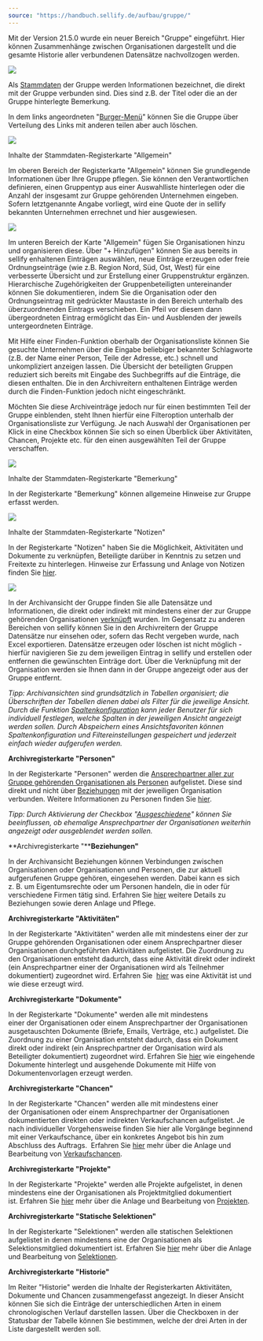 ```yaml
---
source: "https://handbuch.sellify.de/aufbau/gruppe/"
---
```

Mit der Version 21.5.0 wurde ein neuer Bereich "Gruppe" eingeführt. Hier können Zusammenhänge zwischen Organisationen dargestellt und die gesamte Historie aller verbundenen Datensätze nachvollzogen werden.

![](https://image.jimcdn.com/app/cms/image/transf/dimension=890x10000:format=png/path/s42eb4d670de94a65/image/i1bf77898bd33415f/version/1689079485/image.png)

Als [Stammdaten](https://handbuch.sellify.de/allgemein/benutzeroberfl%C3%A4che/ "Begriffe aus sellify, Aufbau von sellify") der Gruppe werden Informationen bezeichnet, die direkt mit der Gruppe verbunden sind. Dies sind z.B. der Titel oder die an der Gruppe hinterlegte Bemerkung.

In dem links angeordneten "[Burger-Menü](https://handbuch.sellify.de/funktionen/men%C3%BC-funktionen/ "Menü-Funktionen")" können Sie die Gruppe über Verteilung des Links mit anderen teilen aber auch löschen.

![](https://image.jimcdn.com/app/cms/image/transf/dimension=708x10000:format=png/path/s42eb4d670de94a65/image/i61dc638bddaa76a0/version/1695319593/image.png)

Inhalte der Stammdaten-Registerkarte "Allgemein"

Im oberen Bereich der Registerkarte "Allgemein" können Sie grundlegende Informationen über Ihre Gruppe pflegen. Sie können den Verantwortlichen definieren, einen Gruppentyp aus einer Auswahlliste hinterlegen oder die Anzahl der insgesamt zur Gruppe gehörenden Unternehmen eingeben. Sofern letztgenannte Angabe vorliegt, wird eine Quote der in sellify bekannten Unternehmen errechnet und hier ausgewiesen.

![](https://image.jimcdn.com/app/cms/image/transf/dimension=678x10000:format=png/path/s42eb4d670de94a65/image/i34b0efa4f970115f/version/1695319576/image.png)

Im unteren Bereich der Karte "Allgemein" fügen Sie Organisationen hinzu und organisieren diese. Über "+ Hinzufügen" können Sie aus bereits in sellify enhaltenen Einträgen auswählen, neue Einträge erzeugen oder freie Ordnungseinträge (wie z.B. Region Nord, Süd, Ost, West) für eine verbesserte Übersicht und zur Erstellung einer Gruppenstruktur ergänzen. Hierarchische Zugehörigkeiten der Gruppenbeteiligten untereinander können Sie dokumentieren, indem Sie die Organisation oder den Ordnungseintrag mit gedrückter Maustaste in den Bereich unterhalb des überzuordnenden Eintrags verschieben. Ein Pfeil vor diesem dann übergeordneten Eintrag ermöglicht das Ein- und Ausblenden der jeweils untergeordneten Einträge.

Mit Hilfe einer Finden-Funktion oberhalb der Organisationsliste können Sie gesuchte Unternehmen über die Eingabe beliebiger bekannter Schlagworte (z.B. der Name einer Person, Teile der Adresse, etc.) schnell und unkompliziert anzeigen lassen. Die Übersicht der beteiligten Gruppen reduziert sich bereits mit Eingabe des Suchbegriffs auf die Einträge, die diesen enthalten. Die in den Archivreitern enthaltenen Einträge werden durch die Finden-Funktion jedoch nicht eingeschränkt.

Möchten Sie diese Archiveinträge jedoch nur für einen bestimmten Teil der Gruppe einblenden, steht Ihnen hierfür eine Filteroption unterhalb der Organisationsliste zur Verfügung. Je nach Auswahl der Organisationen per Klick in eine Checkbox können Sie sich so einen Überblick über Aktivitäten, Chancen, Projekte etc. für den einen ausgewählten Teil der Gruppe verschaffen.

![](https://image.jimcdn.com/app/cms/image/transf/dimension=669x10000:format=png/path/s42eb4d670de94a65/image/i725cb26f86e1d34d/version/1667242896/image.png)

Inhalte der Stammdaten-Registerkarte "Bemerkung"

In der Registerkarte "Bemerkung" können allgemeine Hinweise zur Gruppe erfasst werden.

![](https://image.jimcdn.com/app/cms/image/transf/dimension=678x10000:format=png/path/s42eb4d670de94a65/image/icb1aa9062f933bfa/version/1695319761/image.png)

Inhalte der Stammdaten-Registerkarte "Notizen"

In der Registerkarte "Notizen" haben Sie die Möglichkeit, Aktivitäten und Dokumente zu verknüpfen, Beteiligte darüber in Kenntnis zu setzen und Freitexte zu hinterlegen. Hinweise zur Erfassung und Anlage von Notizen finden Sie [hier](https://handbuch.sellify.de/funktionen/notizen/ "Notizen").  

![](https://image.jimcdn.com/app/cms/image/transf/dimension=738x10000:format=png/path/s42eb4d670de94a65/image/if9c5c011c0adae94/version/1695298620/image.png)

In der Archivansicht der Gruppe finden Sie alle Datensätze und Informationen, die direkt oder indirekt mit mindestens einer der zur Gruppe gehörenden Organisationen [verknüpft](https://handbuch.sellify.de/allgemein/benutzeroberfl%C3%A4che/ "Benutzeroberfläche") wurden. Im Gegensatz zu anderen Bereichen von sellify können Sie in den Archivreitern der Gruppe Datensätze nur einsehen oder, sofern das Recht vergeben wurde, nach Excel exportieren. Datensätze erzeugen oder löschen ist nicht möglich - hierfür navigieren Sie zu dem jeweiligen Eintrag in sellify und erstellen oder entfernen die gewünschten Einträge dort. Über die Verknüpfung mit der Organisation werden sie Ihnen dann in der Gruppe angezeigt oder aus der Gruppe entfernt.  

*Tipp: Archivansichten sind grundsätzlich in Tabellen organisiert; die Überschriften der Tabellen dienen dabei als Filter für die jeweilige Ansicht. Durch die Funktion [Spaltenkonfiguration](https://handbuch.sellify.de/funktionen/spaltenkonfigurator-ansichtsfavoriten-und-tabkonfigurator/ "Spaltenkonfigurator, Ansichtsfavoriten und Tabkonfigurator") kann jeder Benutzer für sich individuell festlegen, welche Spalten in der jeweiligen Ansicht angezeigt werden sollen. Durch Abspeichern eines Ansichtsfavoriten können Spaltenkonfiguration und Filtereinstellungen gespeichert und jederzeit einfach wieder aufgerufen werden.*

**Archivregisterkarte "Personen"**

In der Registerkarte "Personen" werden die [Ansprechpartner aller zur Gruppe gehörenden Organisationen als Personen](https://handbuch.sellify.de/funktionen/personen-an-organisationen-hinzuf%C3%BCgen-oder-entfernen/ "Personen zu/ von Organisationen hinzufügen/ entfernen") aufgelistet. Diese sind direkt und nicht über [Beziehungen](https://handbuch.sellify.de/funktionen/beziehungen-dokumentieren/ "Beziehungen dokumentieren") mit der jeweiligen Organisation verbunden. Weitere Informationen zu Personen finden Sie [hier](https://handbuch.sellify.de/aufbau/person/ "Person").

*Tipp: Durch Aktivierung der Checkbox* *"[Ausgeschiedene](https://handbuch.sellify.de/funktionen/ausgeschiedene-personen/ "Ausgeschiedene Personen")" können Sie beeinflussen, ob ehemalige Ansprechpartner der Organisationen weiterhin angezeigt oder ausgeblendet werden sollen.*

**Archivregisterkarte "******Beziehungen**"**

In der Archivansicht Beziehungen können Verbindungen zwischen Organisationen oder Organisationen und Personen, die zur aktuell aufgerufenen Gruppe gehören, eingesehen werden. Dabei kann es sich z. B. um Eigentumsrechte oder um Personen handeln, die in oder für verschiedene Firmen tätig sind. Erfahren Sie [hier](https://handbuch.sellify.de/funktionen/beziehungen-dokumentieren/ "Beziehungen dokumentieren") weitere Details zu Beziehungen sowie deren Anlage und Pflege.  

**Archivregisterkarte "Aktivitäten"**

In der Registerkarte "Aktivitäten" werden alle mit mindestens einer der zur Gruppe gehörenden Organisationen oder einem Ansprechpartner dieser Organisationen durchgeführten Aktivitäten aufgelistet. Die Zuordnung zu den Organisationen entsteht dadurch, dass eine Aktivität direkt oder indirekt (ein Ansprechpartner einer der Organisationen wird als Teilnehmer dokumentiert) zugeordnet wird. Erfahren Sie  [hier](https://handbuch.sellify.de/funktionen/aktivit%C3%A4ten-in-sellify-erzeugen/ "Aktivitäten in sellify erzeugen") was eine Aktivität ist und wie diese erzeugt wird.

**Archivregisterkarte "Dokumente"**

In der Registerkarte "Dokumente" werden alle mit mindestens einer der Organisationen oder einem Ansprechpartner der Organisationen ausgetauschten Dokumente (Briefe, Emails, Verträge, etc.) aufgelistet. Die Zuordnung zu einer Organisation entsteht dadurch, dass ein Dokument direkt oder indirekt (ein Ansprechpartner der Organisation wird als Beteiligter dokumentiert) zugeordnet wird. Erfahren Sie [hier](https://handbuch.sellify.de/funktionen/aktivit%C3%A4ten-in-sellify-erzeugen/ "Aktivitäten in sellify erzeugen") wie eingehende Dokumente hinterlegt und ausgehende Dokumente mit Hilfe von Dokumentenvorlagen erzeugt werden.

**Archivregisterkarte "Chancen"**

In der Registerkarte "Chancen" werden alle mit mindestens einer der Organisationen oder einem Ansprechpartner der Organisationen dokumentierten direkten oder indirekten Verkaufschancen aufgelistet. Je nach individueller Vorgehensweise finden Sie hier alle Vorgänge beginnend mit einer Verkaufschance, über ein konkretes Angebot bis hin zum Abschluss des Auftrags.  Erfahren Sie [hier](https://handbuch.sellify.de/aufbau/chance/ "Chance") mehr über die Anlage und Bearbeitung von [Verkaufschancen](https://handbuch.sellify.de/aufbau/chance/ "Chance").  

**Archivregisterkarte "Projekte"**

In der Registerkarte "Projekte" werden alle Projekte aufgelistet, in denen mindestens eine der Organisationen als Projektmitglied dokumentiert ist. Erfahren Sie [hier](https://handbuch.sellify.de/aufbau/projekt/ "Projekt") mehr über die Anlage und Bearbeitung von [Projekten](https://handbuch.sellify.de/aufbau/projekt/ "Projekt").

**Archivregisterkarte "Statische Selektionen"**

In der Registerkarte "Selektionen" werden alle statischen Selektionen aufgelistet in denen mindestens eine der Organisationen als Selektionsmitglied dokumentiert ist. Erfahren Sie [hier](https://handbuch.sellify.de/aufbau/selektion/ "Selektion") mehr über die Anlage und Bearbeitung von [Selektionen](https://handbuch.sellify.de/aufbau/selektion/ "Selektion").

**Archivregisterkarte "Historie"**

Im Reiter "Historie" werden die Inhalte der Registerkarten Aktivitäten, Dokumente und Chancen zusammengefasst angezeigt. In dieser Ansicht können Sie sich die Einträge der unterschiedlichen Arten in einem chronologischen Verlauf darstellen lassen. Über die Checkboxen in der Statusbar der Tabelle können Sie bestimmen, welche der drei Arten in der Liste dargestellt werden soll.